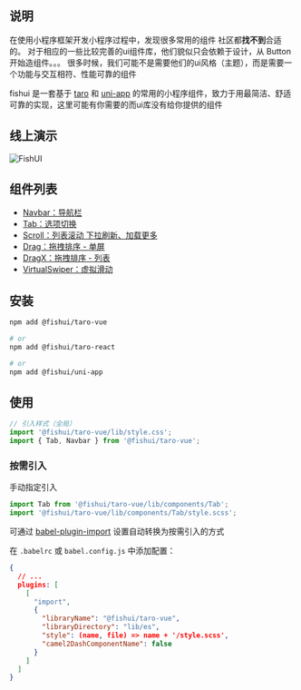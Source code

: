 ## 说明

在使用小程序框架开发小程序过程中，发现很多常用的组件 社区都**找不到**合适的。
对于相应的一些比较完善的ui组件库，他们貌似只会依赖于设计，从 Button 开始造组件。。。
很多时候，我们可能不是需要他们的ui风格（主题），而是需要一个功能与交互相符、性能可靠的组件

fishui 是一套基于 [taro](https://github.com/NervJS/taro) 和 [uni-app](https://github.com/dcloudio/uni-app) 的常用的小程序组件，致力于用最简洁、舒适可靠的实现，这里可能有你需要的而ui库没有给你提供的组件


## 线上演示

![FishUI](https://img.souche.com/bolt/6JA5Bw2QbOvZxGymKuHbz/gh_1407e2b12b0f_258.jpg)

## 组件列表

- [Navbar：导航栏](https://github.com/yijinc/fishui/tree/master/packages/taro-vue/src/components/Navbar/doc.md)
- [Tab：选项切换](https://github.com/yijinc/fishui/tree/master/packages/taro-vue/src/components/Tab/doc.md)
- [Scroll：列表滚动 下拉刷新、加载更多](https://github.com/yijinc/fishui/tree/master/packages/taro-vue/src/components/Scroll/doc.md)
- [Drag：拖拽排序 - 单屏](https://github.com/yijinc/fishui/tree/master/packages/taro-vue/src/components/Drag/doc.md)
- [DragX：拖拽排序 - 列表](https://github.com/yijinc/fishui/tree/master/packages/taro-vue/src/components/DragX/doc.md)
- [VirtualSwiper：虚拟滑动](https://github.com/yijinc/fishui/tree/master/packages/taro-vue/src/components/VirtualSwiper/doc.md)


## 安装

```bash
npm add @fishui/taro-vue

# or
npm add @fishui/taro-react

# or
npm add @fishui/uni-app
```

## 使用

```js
// 引入样式（全局）
import '@fishui/taro-vue/lib/style.css';
import { Tab, Navbar } from '@fishui/taro-vue';
```


### 按需引入

手动指定引入

```js
import Tab from '@fishui/taro-vue/lib/components/Tab';
import '@fishui/taro-vue/lib/components/Tab/style.scss';
```

可通过 [babel-plugin-import](https://github.com/umijs/babel-plugin-import) 设置自动转换为按需引入的方式

在 `.babelrc` 或 `babel.config.js` 中添加配置：

```json
{
  // ...
  plugins: [
    [
      "import",
      {
        "libraryName": "@fishui/taro-vue",
        "libraryDirectory": "lib/es",
        "style": (name, file) => name + '/style.scss',
        "camel2DashComponentName": false
      }
    ]
  ]
}
```